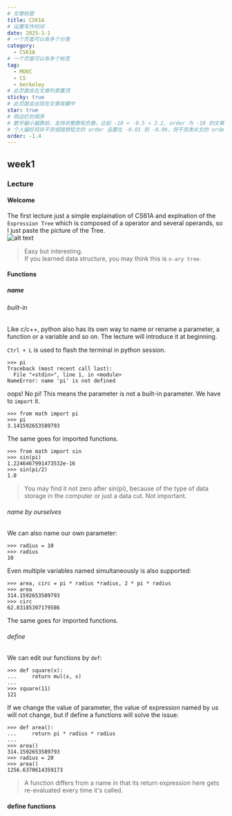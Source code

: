 ```yaml
---
# 文章标题
title: CS61A
# 设置写作时间
date: 2025-1-1
# 一个页面可以有多个分类
category:
  - CS61A
# 一个页面可以有多个标签
tag:
  - MOOC
  - CS
  - berkeley
# 此页面会在文章列表置顶
sticky: true
# 此页面会出现在文章收藏中
star: true
# 侧边栏的顺序
# 数字越小越靠前，支持非整数和负数，比如 -10 < -9.5 < 3.2, order 为 -10 的文章会最靠上。
# 个人偏好将非干货或随想短文的 order 设置在 -0.01 到 -0.99，将干货类长文的 order 设置在 -1 到负无穷。每次新增文章都会在上一篇的基础上递减 order 值。
order: -1.4
---
```


## week1

### Lecture

#### Welcome

The first lecture just a simple explaination of CS61A and explnation of the `Expression Tree` which is composed of a operator and several operands, so I just paste the picture of the Tree.  
![alt text](../.vuepress/public/img/61AW11.png)

> Easy but interesting.  
> If you learned data structure, you may think this is `n-ary tree`.

#### Functions

##### name

###### built-in

Like c/c++, python also has its own way to name or rename a parameter, a function or a variable and so on. The lecture will introduce it at beginning.  

`Ctrl + L` is used to flash the terminal in python session.  

```
>>> pi  
Traceback (most recent call last):  
  File "<stdin>", line 1, in <module>  
NameError: name 'pi' is not defined  
```

oops! No pi! This means the parameter is not a built-in parameter. We have to `import` it.  

```
>>> from math import pi  
>>> pi  
3.141592653589793  
```

The same goes for imported functions.

```  
>>> from math import sin  
>>> sin(pi)  
1.2246467991473532e-16  
>>> sin(pi/2)  
1.0  
```

> You may find it not zero after sin(pi), because of the type of data storage in the computer or just a data cut. Not important.

###### name by ourselves

We can also name our own parameter:  

```
>>> radius = 10
>>> radius
10
```

Even multiple variables named simultaneously is also supported:

```
>>> area, circ = pi * radius *radius, 2 * pi * radius
>>> area
314.1592653589793
>>> circ
62.83185307179586
```

The same goes for imported functions.  

###### define

We can edit our functions by `def`:  

```
>>> def square(x):
...     return mul(x, x)
... 
>>> square(11)
121
```

If we change the value of parameter, the value of expression named by us will not change, but if define a functions will solve the issue:  

```
>>> def area():
...     return pi * radius * radius
... 
>>> area()
314.1592653589793
>>> radius = 20
>>> area()
1256.6370614359173
```

> A function differs from a name in that its return expression here gets re-evaluated every time it's called.

#### define functions
